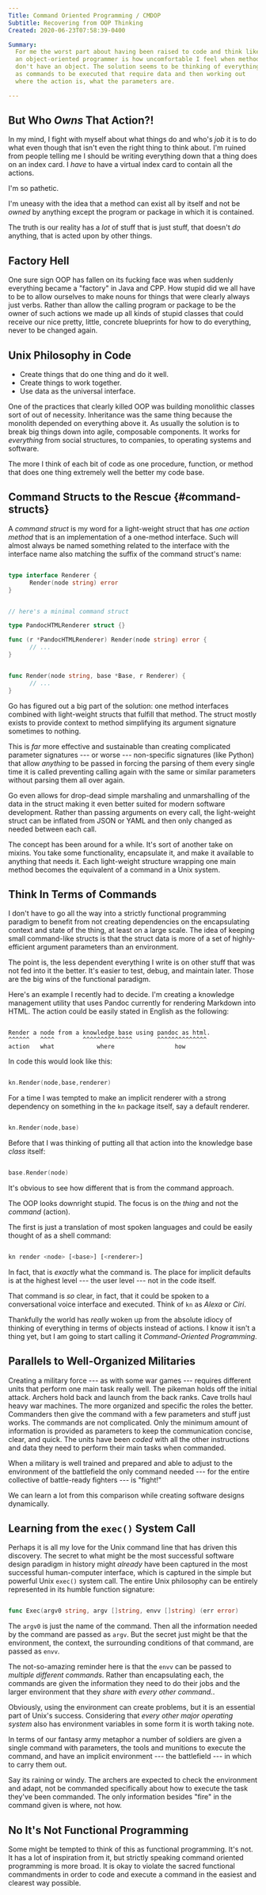 ```yaml
---
Title: Command Oriented Programming / CMDOP
Subtitle: Recovering from OOP Thinking
Created: 2020-06-23T07:58:39-0400

Summary: 
  For me the worst part about having been raised to code and think like
  an object-oriented programmer is how uncomfortable I feel when methods
  don't have an object. The solution seems to be thinking of everything
  as commands to be executed that require data and then working out
  where the action is, what the parameters are.

---
```


## But Who *Owns* That Action?!

In my mind, I fight with myself about what things do and who's *job* it
is to do what even though that isn't even the right thing to think
about. I'm ruined from people telling me I should be writing everything
down that a thing does on an index card. I *have* to have a virtual
index card to contain all the actions. 

I'm so pathetic.

I'm uneasy with the idea that a method can exist all by itself and not
be *owned* by anything except the program or package in which it is
contained. 

The truth is our reality has a *lot* of stuff that is just stuff, that
doesn't *do* anything, that is acted upon by other things.

## Factory Hell

One sure sign OOP has fallen on its fucking face was when suddenly
everything became a "factory" in Java and CPP. How stupid did we all
have to be to allow ourselves to make nouns for things that were clearly
always just verbs. Rather than allow the calling program or package to
be the owner of such actions we made up all kinds of stupid classes that
could receive our nice pretty, little, concrete blueprints for how to do
everything, never to be changed again. 

## Unix Philosophy in Code

* Create things that do one thing and do it well.  
* Create things to work together. 
* Use data as the universal interface.

One of the practices that clearly killed OOP was building monolithic
classes sort of out of necessity. Inheritance was the same thing because
the monolith depended on everything above it. As usually the solution is
to break big things down into agile, composable components. It works for
*everything* from social structures, to companies, to operating systems
and software.

The more I think of each bit of code as one procedure, function, or
method that does one thing extremely well the better my code base.

## Command Structs to the Rescue {#command-structs}

A *command struct* is my word for a light-weight struct that has *one
action method* that is an implementation of a one-method interface. Such
will almost always be named something related to the interface with the
interface name also matching the suffix of the command struct's name:

```go

type interface Renderer {
      Render(node string) error
}

```

```go

// here's a minimal command struct

type PandocHTMLRenderer struct {}

func (r *PandocHTMLRenderer) Render(node string) error {
      // ...
}

```

```go

func Render(node string, base *Base, r Renderer) {
      // ...
}


```

Go has figured out a big part of the solution: one method interfaces
combined with light-weight structs that fulfill that method. The struct
mostly exists to provide context to method simplifying its argument
signature sometimes to nothing.

This is *far* more effective and sustainable than creating complicated
parameter signatures --- or worse --- non-specific signatures (like
Python) that allow *anything* to be passed in forcing the parsing of
them every single time it is called preventing calling again with the
same or similar parameters without parsing them all over again.

Go even allows for drop-dead simple marshaling and unmarshalling of the
data in the struct making it even better suited for modern software
development. Rather than passing arguments on every call, the
light-weight struct can be inflated from JSON or YAML and then only
changed as needed between each call.

The concept has been around for a while. It's sort of another take on
mixins. You take some functionality, encapsulate it, and make it
available to anything that needs it. Each light-weight structure
wrapping one main method becomes the equivalent of a command in a Unix
system.

## Think In Terms of Commands 

I don't have to go all the way into a strictly functional programming
paradigm to benefit from not creating dependencies on the encapsulating
context and state of the thing, at least on a large scale. The idea of
keeping small command-like structs is that the struct data is more of a
set of highly-efficient argument parameters than an environment.

The point is, the less dependent everything I write is on other stuff
that was not fed into it the better. It's easier to test, debug, and
maintain later. Those are the big wins of the functional paradigm.

Here's an example I recently had to decide. I'm creating a knowledge
management utility that uses Pandoc currently for rendering Markdown
into HTML. The action could be easily stated in English as the
following:

```

Render a node from a knowledge base using pandoc as html. 
^^^^^^   ^^^^        ^^^^^^^^^^^^^^       ^^^^^^^^^^^^^^
action   what            where                 how

```

In code this would look like this:

```go

kn.Render(node,base,renderer)

```

For a time I was tempted to make an implicit renderer with a strong
dependency on something in the `kn` package itself, say a default
renderer.

```go

kn.Render(node,base)

```

Before that I was thinking of putting all that action into the knowledge
base *class* itself:

```go

base.Render(node)

```

It's obvious to see how different that is from the command approach. 

The OOP looks downright stupid. The focus is on the *thing* and not the
*command* (action).

The first is just a translation of most spoken languages and could be
easily thought of as a shell command:

```sh

kn render <node> [<base>] [<renderer>]

```

In fact, that is *exactly* what the command is. The place for implicit
defaults is at the highest level --- the user level --- not in the code
itself.

That command is *so* clear, in fact, that it could be spoken to a
conversational voice interface and executed. Think of `kn` as *Alexa* or
*Ciri*.

Thankfully the world has *really* woken up from the absolute idiocy of
thinking of everything in terms of objects instead of actions. I know it
isn't a thing yet, but I am going to start calling it *Command-Oriented
Programming*. 

## Parallels to Well-Organized Militaries

Creating a military force --- as with some war games --- requires
different units that perform one main task really well. The pikeman
holds off the initial attack. Archers hold back and launch from the back
ranks. Cave trolls haul heavy war machines. The more organized and
specific the roles the better. Commanders then give the command with a
few parameters and stuff just works. The commands are not complicated.
Only the minimum amount of information is provided as parameters to keep
the communication concise, clear, and quick. The units have been *coded*
with all the other instructions and data they need to perform their main
tasks when commanded.

When a military is well trained and prepared and able to adjust to the
environment of the battlefield the only command needed --- for the
entire collective of battle-ready fighters --- is "fight!"

We can learn a lot from this comparison while creating software designs
dynamically.

## Learning from the `exec()` System Call

Perhaps it is all my love for the Unix command line that has driven this
discovery. The secret to what might be the most successful software
design paradigm in history might *already* have been captured in the
most successful human-computer interface, which is captured in the
simple but powerful Unix `exec()` system call. The entire Unix
philosophy can be entirely represented in its humble function signature:

```go

func Exec(argv0 string, argv []string, envv []string) (err error)

```

The `argv0` is just the name of the command. Then all the information
needed by the command are passed as `argv`. But the secret just might be
that the environment, the context, the surrounding conditions of that
command, are passed as `envv`. 

The not-so-amazing reminder here is that the `envv` can be passed to
*multiple different commands*. Rather than encapsulating each, the
commands are given the information they need to do their jobs and the
larger environment that they *share with every other command.*.

Obviously, using the environment can create problems, but it is an
essential part of Unix's success. Considering that *every other major
operating system* also has environment variables in some form it is
worth taking note.

In terms of our fantasy army metaphor a number of soldiers are given a
single command with parameters, the tools and munitions to execute the
command, and have an implicit environment --- the battlefield --- in
which to carry them out. 

Say its raining or windy. The archers are expected to check the
environment and adapt, not be commanded specifically about how to
execute the task they've been commanded. The only information besides
"fire" in the command given is where, not how.

## No It's Not Functional Programming

Some might be tempted to think of this as functional programming. It's
not. It has a lot of inspiration from it, but strictly speaking command
oriented programming is more broad. It is okay to violate the sacred
functional commandments in order to code and execute a command in the
easiest and clearest way possible. 
